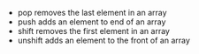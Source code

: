 * pop removes the last element in an array
* push adds an element to end of an array
* shift removes the first element in an array
* unshift adds an element to the front of an array
